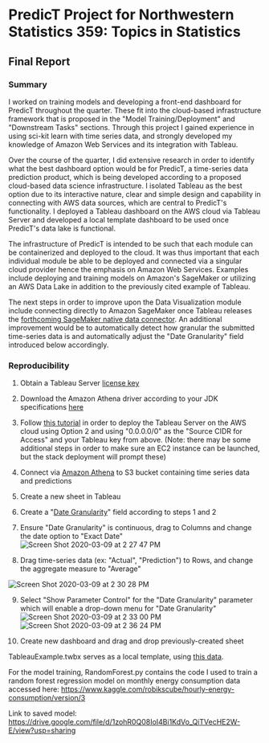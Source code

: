 # PredicT Project for Northwestern Statistics 359: Topics in Statistics

## Final Report

### Summary
I worked on training models and developing a front-end dashboard for PredicT throughout the quarter. These fit into the cloud-based infrastructure framework that is proposed in the "Model Training/Deployment" and "Downstream Tasks" sections. Through this project I gained experience in using sci-kit learn with time series data, and strongly developed my knowledge of Amazon Web Services and its integration with Tableau. 

Over the course of the quarter, I did extensive research in order to identify what the best dashboard option would be for PredicT, a time-series data prediction product, which is being developed according to a proposed cloud-based data science infrastructure. I isolated Tableau as the best option due to its interactive nature, clear and simple design and capability in connecting with AWS data sources, which are central to PredicT's functionality. I deployed a Tableau dashboard on the AWS cloud via Tableau Server and developed a local template dashboard to be used once PredicT's data lake is functional. 

The infrastructure of PredicT is intended to be such that each module can be containerized and deployed to the cloud. It was thus important that each individual module be able to be deployed and connected via a singular cloud provider hence the emphasis on Amazon Web Services. Examples include deploying and training models on Amazon's SageMaker or utilizing an AWS Data Lake in addition to the previously cited example of Tableau. 

The next steps in order to improve upon the Data Visualization module include connecting directly to Amazon SageMaker once Tableau releases the [forthcoming SageMaker native data connector](https://www.tableau.com/about/blog/2018/10/our-ongoing-work-aws-support-your-cloud-analytics-journey-95959). An additional improvement would be to automatically detect how granular the submitted time-series data is and automatically adjust the "Date Granularity" field introduced below accordingly.   

### Reproducibility
1. Obtain a Tableau Server [license key](https://buy.tableau.com/#server)

2. Download the Amazon Athena driver according to your JDK specifications [here](https://docs.aws.amazon.com/athena/latest/ug/connect-with-jdbc.html)

3. Follow [this tutorial](https://aws-quickstart.s3.amazonaws.com/quickstart-tableau-server/doc/tableau-server-on-the-aws-cloud.pdf) in order to deploy the Tableau Server on the AWS cloud using Option 2 and using "0.0.0.0/0" as the "Source CIDR for Access" and your Tableau key from above. (Note: there may be some additional steps in order to make sure an EC2 instance can be launched, but the stack deployment will prompt these)

4. Connect via [Amazon Athena](https://www.tableau.com/about/blog/2017/5/connect-your-s3-data-amazon-athena-connector-tableau-103-71105) to S3 bucket containing time series data and predictions

5. Create a new sheet in Tableau

6. Create a "[Date Granularity](https://evolytics.com/blog/tableau-201-change-date-aggregation-using-parameters/)" field according to steps 1 and 2

7. Ensure "Date Granularity" is continuous, drag to Columns and change the date option to "Exact Date"
![Screen Shot 2020-03-09 at 2 27 47 PM](https://user-images.githubusercontent.com/55408707/76249889-37018000-6212-11ea-971b-b9299093144e.png)


8. Drag time-series data (ex: "Actual", "Prediction") to Rows, and change the aggregate measure to "Average"

![Screen Shot 2020-03-09 at 2 30 28 PM](https://user-images.githubusercontent.com/55408707/76250061-8ba4fb00-6212-11ea-854c-c31daa76f5e8.png)

9. Select "Show Parameter Control" for the "Date Granularity" parameter which will enable a drop-down menu for "Date Granularity"
![Screen Shot 2020-03-09 at 2 33 00 PM](https://user-images.githubusercontent.com/55408707/76250314-1ab21300-6213-11ea-8207-ab7f44808b0f.png)
![Screen Shot 2020-03-09 at 2 36 24 PM](https://user-images.githubusercontent.com/55408707/76250976-41247e00-6214-11ea-91b2-536e3e42d58a.png)

10. Create new dashboard and drag and drop previously-created sheet

TableauExample.twbx serves as a local template, using [this data](https://github.com/eric-hochberger/class-project/blob/master/hourly-energy-consumption/AEP_hourly.csv). 

For the model training, RandomForest.py contains the code I used to train a random forest regression model on monthly energy consumption data accessed here: https://www.kaggle.com/robikscube/hourly-energy-consumption/version/3

Link to saved model: https://drive.google.com/file/d/1zohR0Q08IoI4Bi1KdVo_QiTVecHE2W-E/view?usp=sharing


